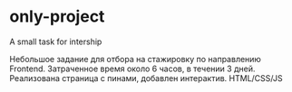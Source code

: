 # only-project
A small task for intership

Небольшое задание для отбора на стажировку по направлению Frontend.
Затраченное время около 6 часов, в течении 3 дней.
Реализована страница с пинами, добавлен интерактив.
HTML/CSS/JS
